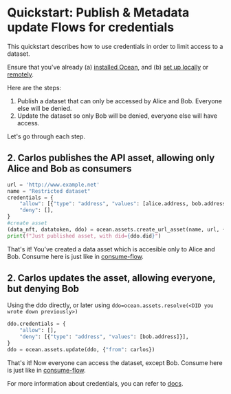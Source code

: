<!--
Copyright 2023 Ocean Protocol Foundation
SPDX-License-Identifier: Apache-2.0
-->

# Quickstart: Publish & Metadata update Flows for credentials

This quickstart describes how to use credentials in order to limit access to a dataset.

Ensure that you've already (a) [installed Ocean](install.md), and (b) [set up locally](setup-local.md) or [remotely](setup-remote.md).

Here are the steps:

1.  Publish a dataset that can only be accessed by Alice and Bob. Everyone else will be denied.
2.  Update the dataset so only Bob will be denied, everyone else will have access.


Let's go through each step.

## 2. Carlos publishes the API asset, allowing only Alice and Bob as consumers


```python
url = 'http://www.example.net'
name = "Restricted dataset"
credentials = {
    "allow": [{"type": "address", "values": [alice.address, bob.address]}],
    "deny": [],
}
#create asset
(data_nft, datatoken, ddo) = ocean.assets.create_url_asset(name, url, {"from": carlos}, credentials = credentials)
print(f"Just published asset, with did={ddo.did}")
```


That's it! You've created a data asset which is accesible only to Alice and Bob. Consume here is just like in [consume-flow](consume-flow.md).


## 2. Carlos updates the asset, allowing everyone, but denying Bob

Using the ddo directly, or later using `ddo=ocean.assets.resolve(<DID you wrote down previously>)`

```python
ddo.credentials = {
    "allow": [],
    "deny": [{"type": "address", "values": [bob.address]}],
}
ddo = ocean.assets.update(ddo, {"from": carlos})
```


That's it! Now everyone can access the dataset, except Bob. Consume here is just like in [consume-flow](consume-flow.md).

For more information about credentials, you can refer to [docs](https://docs.oceanprotocol.com/core-concepts/did-ddo#credentials).
